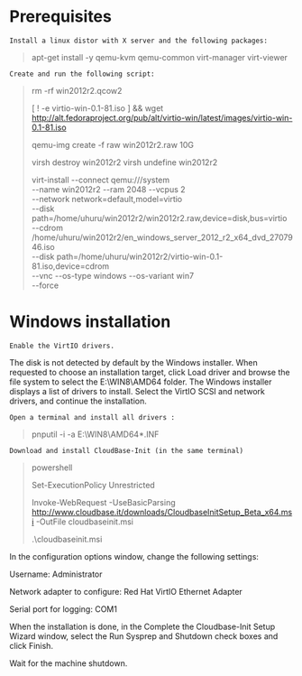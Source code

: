 # Prerequisites

	Install a linux distor with X server and the following packages:
	
>  apt-get install -y qemu-kvm qemu-common virt-manager virt-viewer

	
	
	Create and run the following script:


> 
> rm -rf win2012r2.qcow2
>
> [ ! -e virtio-win-0.1-81.iso ] && wget http://alt.fedoraproject.org/pub/alt/virtio-win/latest/images/virtio-win-0.1-81.iso
>
> qemu-img create -f raw win2012r2.raw 10G
> 
> virsh destroy win2012r2
> virsh undefine win2012r2
> 
> virt-install --connect qemu:///system \
>   --name win2012r2 --ram 2048 --vcpus 2 \
>   --network network=default,model=virtio \
>   --disk path=/home/uhuru/win2012r2/win2012r2.raw,device=disk,bus=virtio \
>   --cdrom /home/uhuru/win2012r2/en_windows_server_2012_r2_x64_dvd_2707946.iso \
>   --disk path=/home/uhuru/win2012r2/virtio-win-0.1-81.iso,device=cdrom \
>   --vnc --os-type windows --os-variant win7 \
>   --force


# Windows installation

	Enable the VirtIO drivers.

The disk is not detected by default by the Windows installer. When requested to choose an installation target, click Load driver and browse the file system to select the E:\WIN8\AMD64 folder. The Windows installer displays a list of drivers to install. Select the VirtIO SCSI and network drivers, and continue the installation.

	Open a terminal and install all drivers :

> pnputil -i -a E:\WIN8\AMD64\*.INF

	Download and install CloudBase-Init (in the same terminal)

> powershell
> 
> Set-ExecutionPolicy Unrestricted
> 
> Invoke-WebRequest -UseBasicParsing http://www.cloudbase.it/downloads/CloudbaseInitSetup_Beta_x64.msi -OutFile cloudbaseinit.msi
> 
> .\cloudbaseinit.msi

In the configuration options window, change the following settings:

Username: Administrator

Network adapter to configure: Red Hat VirtIO Ethernet Adapter

Serial port for logging: COM1

When the installation is done, in the Complete the Cloudbase-Init Setup Wizard window, select the Run Sysprep and Shutdown check boxes and click Finish.

Wait for the machine shutdown.

